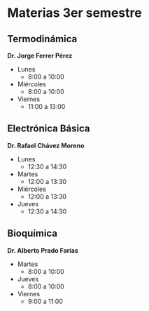 # Materias 3er semestre
## Termodinámica
**Dr. Jorge Ferrer Pérez**
- Lunes
  - 8:00 a 10:00
- Miércoles
  - 8:00 a 10:00
- Viernes
  - 11:00 a 13:00
## Electrónica Básica
**Dr. Rafael Chávez Moreno**
- Lunes
  - 12:30 a 14:30
- Martes
  - 12:00 a 13:30
- Miércoles
  - 12:00 a 13:30
- Jueves
  - 12:30 a 14:30
## Bioquímica
**Dr. Alberto Prado Farías**
- Martes
  - 8:00 a 10:00
- Jueves
  - 8:00 a 10:00
- Viernes
  - 9:00 a 11:00
